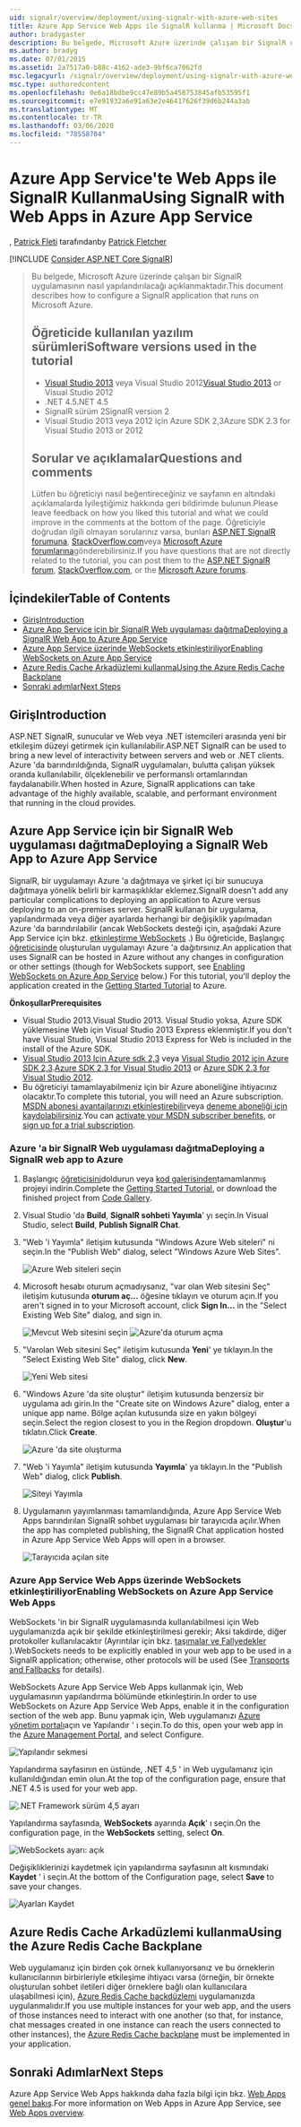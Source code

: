 ```yaml
---
uid: signalr/overview/deployment/using-signalr-with-azure-web-sites
title: Azure App Service Web Apps ile SignalR kullanma | Microsoft Docs
author: bradygaster
description: Bu belgede, Microsoft Azure üzerinde çalışan bir SignalR uygulamasının nasıl yapılandırılacağı açıklanmaktadır. Öğreticide kullanılan yazılım sürümleri Visual Studio 2013 veya VIS...
ms.author: bradyg
ms.date: 07/01/2015
ms.assetid: 2a7517a0-b88c-4162-ade3-9bf6ca7062fd
msc.legacyurl: /signalr/overview/deployment/using-signalr-with-azure-web-sites
msc.type: authoredcontent
ms.openlocfilehash: 0e6a18bdbe9cc47e89b5a458753845afb53595f1
ms.sourcegitcommit: e7e91932a6e91a63e2e46417626f39d6b244a3ab
ms.translationtype: MT
ms.contentlocale: tr-TR
ms.lasthandoff: 03/06/2020
ms.locfileid: "78558704"
---
```

# <a name="using-signalr-with-web-apps-in-azure-app-service"></a><span data-ttu-id="91291-104">Azure App Service'te Web Apps ile SignalR Kullanma</span><span class="sxs-lookup"><span data-stu-id="91291-104">Using SignalR with Web Apps in Azure App Service</span></span>

<span data-ttu-id="91291-105">, [Patrick Fleti](https://github.com/pfletcher) tarafından</span><span class="sxs-lookup"><span data-stu-id="91291-105">by [Patrick Fletcher](https://github.com/pfletcher)</span></span>

[!INCLUDE [Consider ASP.NET Core SignalR](~/includes/signalr/signalr-version-disambiguation.md)]

> <span data-ttu-id="91291-106">Bu belgede, Microsoft Azure üzerinde çalışan bir SignalR uygulamasının nasıl yapılandırılacağı açıklanmaktadır.</span><span class="sxs-lookup"><span data-stu-id="91291-106">This document describes how to configure a SignalR application that runs on Microsoft Azure.</span></span>
>
> ## <a name="software-versions-used-in-the-tutorial"></a><span data-ttu-id="91291-107">Öğreticide kullanılan yazılım sürümleri</span><span class="sxs-lookup"><span data-stu-id="91291-107">Software versions used in the tutorial</span></span>
>
>
> - <span data-ttu-id="91291-108">[Visual Studio 2013](https://my.visualstudio.com/Downloads?q=visual%20studio%202013) veya Visual Studio 2012</span><span class="sxs-lookup"><span data-stu-id="91291-108">[Visual Studio 2013](https://my.visualstudio.com/Downloads?q=visual%20studio%202013) or Visual Studio 2012</span></span>
> - <span data-ttu-id="91291-109">.NET 4.5</span><span class="sxs-lookup"><span data-stu-id="91291-109">.NET 4.5</span></span>
> - <span data-ttu-id="91291-110">SignalR sürüm 2</span><span class="sxs-lookup"><span data-stu-id="91291-110">SignalR version 2</span></span>
> - <span data-ttu-id="91291-111">Visual Studio 2013 veya 2012 için Azure SDK 2,3</span><span class="sxs-lookup"><span data-stu-id="91291-111">Azure SDK 2.3 for Visual Studio 2013 or 2012</span></span>
>
>
>
> ## <a name="questions-and-comments"></a><span data-ttu-id="91291-112">Sorular ve açıklamalar</span><span class="sxs-lookup"><span data-stu-id="91291-112">Questions and comments</span></span>
>
> <span data-ttu-id="91291-113">Lütfen bu öğreticiyi nasıl beğentireceğiniz ve sayfanın en altındaki açıklamalarda İyileştiğimiz hakkında geri bildirimde bulunun.</span><span class="sxs-lookup"><span data-stu-id="91291-113">Please leave feedback on how you liked this tutorial and what we could improve in the comments at the bottom of the page.</span></span> <span data-ttu-id="91291-114">Öğreticiyle doğrudan ilgili olmayan sorularınız varsa, bunları [ASP.NET SignalR forumuna](https://forums.asp.net/1254.aspx/1?ASP+NET+SignalR), [StackOverflow.com](http://stackoverflow.com/)veya [Microsoft Azure forumlarına](https://social.msdn.microsoft.com/Forums/windowsazure/home?category=windowsazureplatform)gönderebilirsiniz.</span><span class="sxs-lookup"><span data-stu-id="91291-114">If you have questions that are not directly related to the tutorial, you can post them to the [ASP.NET SignalR forum](https://forums.asp.net/1254.aspx/1?ASP+NET+SignalR), [StackOverflow.com](http://stackoverflow.com/), or the [Microsoft Azure forums](https://social.msdn.microsoft.com/Forums/windowsazure/home?category=windowsazureplatform).</span></span>

## <a name="table-of-contents"></a><span data-ttu-id="91291-115">İçindekiler</span><span class="sxs-lookup"><span data-stu-id="91291-115">Table of Contents</span></span>

- [<span data-ttu-id="91291-116">Giriş</span><span class="sxs-lookup"><span data-stu-id="91291-116">Introduction</span></span>](#introduction)
- [<span data-ttu-id="91291-117">Azure App Service için bir SignalR Web uygulaması dağıtma</span><span class="sxs-lookup"><span data-stu-id="91291-117">Deploying a SignalR Web App to Azure App Service</span></span>](#deploying)
- [<span data-ttu-id="91291-118">Azure App Service üzerinde WebSockets etkinleştiriliyor</span><span class="sxs-lookup"><span data-stu-id="91291-118">Enabling WebSockets on Azure App Service</span></span>](#websocket)
- [<span data-ttu-id="91291-119">Azure Redis Cache Arkadüzlemi kullanma</span><span class="sxs-lookup"><span data-stu-id="91291-119">Using the Azure Redis Cache Backplane</span></span>](#backplane)
- [<span data-ttu-id="91291-120">Sonraki adımlar</span><span class="sxs-lookup"><span data-stu-id="91291-120">Next Steps</span></span>](#nextsteps)

<a id="introduction"></a>
## <a name="introduction"></a><span data-ttu-id="91291-121">Giriş</span><span class="sxs-lookup"><span data-stu-id="91291-121">Introduction</span></span>

<span data-ttu-id="91291-122">ASP.NET SignalR, sunucular ve Web veya .NET istemcileri arasında yeni bir etkileşim düzeyi getirmek için kullanılabilir.</span><span class="sxs-lookup"><span data-stu-id="91291-122">ASP.NET SignalR can be used to bring a new level of interactivity between servers and web or .NET clients.</span></span> <span data-ttu-id="91291-123">Azure 'da barındırıldığında, SignalR uygulamaları, bulutta çalışan yüksek oranda kullanılabilir, ölçeklenebilir ve performanslı ortamlarından faydalanabilir.</span><span class="sxs-lookup"><span data-stu-id="91291-123">When hosted in Azure, SignalR applications can take advantage of the highly available, scalable, and performant environment that running in the cloud provides.</span></span>

<a id="deploying"></a>
## <a name="deploying-a-signalr-web-app-to-azure-app-service"></a><span data-ttu-id="91291-124">Azure App Service için bir SignalR Web uygulaması dağıtma</span><span class="sxs-lookup"><span data-stu-id="91291-124">Deploying a SignalR Web App to Azure App Service</span></span>

<span data-ttu-id="91291-125">SignalR, bir uygulamayı Azure 'a dağıtmaya ve şirket içi bir sunucuya dağıtmaya yönelik belirli bir karmaşıklıklar eklemez.</span><span class="sxs-lookup"><span data-stu-id="91291-125">SignalR doesn't add any particular complications to deploying an application to Azure versus deploying to an on-premises server.</span></span> <span data-ttu-id="91291-126">SignalR kullanan bir uygulama, yapılandırmada veya diğer ayarlarda herhangi bir değişiklik yapılmadan Azure 'da barındırılabilir (ancak WebSockets desteği için, aşağıdaki Azure App Service için bkz. [etkinleştirme WebSockets](#websocket) .) Bu öğreticide, Başlangıç [öğreticisinde](../getting-started/tutorial-getting-started-with-signalr.md) oluşturulan uygulamayı Azure 'a dağıtırsınız.</span><span class="sxs-lookup"><span data-stu-id="91291-126">An application that uses SignalR can be hosted in Azure without any changes in configuration or other settings (though for WebSockets support, see [Enabling WebSockets on Azure App Service](#websocket) below.) For this tutorial, you'll deploy the application created in the [Getting Started Tutorial](../getting-started/tutorial-getting-started-with-signalr.md) to Azure.</span></span>

<span data-ttu-id="91291-127">**Önkoşullar**</span><span class="sxs-lookup"><span data-stu-id="91291-127">**Prerequisites**</span></span>

- <span data-ttu-id="91291-128">Visual Studio 2013.</span><span class="sxs-lookup"><span data-stu-id="91291-128">Visual Studio 2013.</span></span> <span data-ttu-id="91291-129">Visual Studio yoksa, Azure SDK yüklemesine Web için Visual Studio 2013 Express eklenmiştir.</span><span class="sxs-lookup"><span data-stu-id="91291-129">If you don't have Visual Studio, Visual Studio 2013 Express for Web is included in the install of the Azure SDK.</span></span>
- <span data-ttu-id="91291-130">[Visual Studio 2013 Için Azure sdk 2,3](https://go.microsoft.com/fwlink/?linkid=324322&clcid=0x409) veya [Visual Studio 2012 için Azure SDK 2,3](https://go.microsoft.com/fwlink/p/?linkid=323511).</span><span class="sxs-lookup"><span data-stu-id="91291-130">[Azure SDK 2.3 for Visual Studio 2013](https://go.microsoft.com/fwlink/?linkid=324322&clcid=0x409) or [Azure SDK 2.3 for Visual Studio 2012](https://go.microsoft.com/fwlink/p/?linkid=323511).</span></span>
- <span data-ttu-id="91291-131">Bu öğreticiyi tamamlayabilmeniz için bir Azure aboneliğine ihtiyacınız olacaktır.</span><span class="sxs-lookup"><span data-stu-id="91291-131">To complete this tutorial, you will need an Azure subscription.</span></span> <span data-ttu-id="91291-132">[MSDN abonesi avantajlarınızı etkinleştirebilir](https://azure.microsoft.com/pricing/member-offers/msdn-benefits-details/)veya [deneme aboneliği için kaydolabilirsiniz](https://azure.microsoft.com/pricing/free-trial/).</span><span class="sxs-lookup"><span data-stu-id="91291-132">You can [activate your MSDN subscriber benefits](https://azure.microsoft.com/pricing/member-offers/msdn-benefits-details/), or [sign up for a trial subscription](https://azure.microsoft.com/pricing/free-trial/).</span></span>

### <a name="deploying-a-signalr-web-app-to-azure"></a><span data-ttu-id="91291-133">Azure 'a bir SignalR Web uygulaması dağıtma</span><span class="sxs-lookup"><span data-stu-id="91291-133">Deploying a SignalR web app to Azure</span></span>

1. <span data-ttu-id="91291-134">Başlangıç [öğreticisini](../getting-started/tutorial-getting-started-with-signalr.md)doldurun veya [kod galerisinden](https://code.msdn.microsoft.com/SignalR-Getting-Started-b9d18aa9)tamamlanmış projeyi indirin.</span><span class="sxs-lookup"><span data-stu-id="91291-134">Complete the [Getting Started Tutorial](../getting-started/tutorial-getting-started-with-signalr.md), or download the finished project from [Code Gallery](https://code.msdn.microsoft.com/SignalR-Getting-Started-b9d18aa9).</span></span>
2. <span data-ttu-id="91291-135">Visual Studio 'da **Build**, **SignalR sohbeti Yayımla**' yı seçin.</span><span class="sxs-lookup"><span data-stu-id="91291-135">In Visual Studio, select **Build**, **Publish SignalR Chat**.</span></span>
3. <span data-ttu-id="91291-136">"Web 'i Yayımla" iletişim kutusunda "Windows Azure Web siteleri" ni seçin.</span><span class="sxs-lookup"><span data-stu-id="91291-136">In the "Publish Web" dialog, select "Windows Azure Web Sites".</span></span>

    ![Azure Web siteleri seçin](using-signalr-with-azure-web-sites/_static/image1.png)
4. <span data-ttu-id="91291-138">Microsoft hesabı oturum açmadıysanız, "var olan Web sitesini Seç" iletişim kutusunda **oturum aç...** öğesine tıklayın ve oturum açın.</span><span class="sxs-lookup"><span data-stu-id="91291-138">If you aren't signed in to your Microsoft account, click **Sign In...** in the "Select Existing Web Site" dialog, and sign in.</span></span>

    ![Mevcut Web sitesini seçin](using-signalr-with-azure-web-sites/_static/image2.png)    ![Azure'da oturum açma](using-signalr-with-azure-web-sites/_static/image3.png)
5. <span data-ttu-id="91291-141">"Varolan Web sitesini Seç" iletişim kutusunda **Yeni**' ye tıklayın.</span><span class="sxs-lookup"><span data-stu-id="91291-141">In the "Select Existing Web Site" dialog, click **New**.</span></span>

    ![Yeni Web sitesi](using-signalr-with-azure-web-sites/_static/image4.png)
6. <span data-ttu-id="91291-143">"Windows Azure 'da site oluştur" iletişim kutusunda benzersiz bir uygulama adı girin.</span><span class="sxs-lookup"><span data-stu-id="91291-143">In the "Create site on Windows Azure" dialog, enter a unique app name.</span></span> <span data-ttu-id="91291-144">Bölge açılan kutusunda size en yakın bölgeyi seçin.</span><span class="sxs-lookup"><span data-stu-id="91291-144">Select the region closest to you in the Region dropdown.</span></span> <span data-ttu-id="91291-145">**Oluştur**'u tıklatın.</span><span class="sxs-lookup"><span data-stu-id="91291-145">Click **Create**.</span></span>

    ![Azure 'da site oluşturma](using-signalr-with-azure-web-sites/_static/image5.png)
7. <span data-ttu-id="91291-147">"Web 'i Yayımla" iletişim kutusunda **Yayımla**' ya tıklayın.</span><span class="sxs-lookup"><span data-stu-id="91291-147">In the "Publish Web" dialog, click **Publish**.</span></span>

    ![Siteyi Yayımla](using-signalr-with-azure-web-sites/_static/image6.png)
8. <span data-ttu-id="91291-149">Uygulamanın yayımlanması tamamlandığında, Azure App Service Web Apps barındırılan SignalR sohbet uygulaması bir tarayıcıda açılır.</span><span class="sxs-lookup"><span data-stu-id="91291-149">When the app has completed publishing, the SignalR Chat application hosted in Azure App Service Web Apps will open in a browser.</span></span>

    ![Tarayıcıda açılan site](using-signalr-with-azure-web-sites/_static/image7.png)

<a id="websocket"></a>
### <a name="enabling-websockets-on-azure-app-service-web-apps"></a><span data-ttu-id="91291-151">Azure App Service Web Apps üzerinde WebSockets etkinleştiriliyor</span><span class="sxs-lookup"><span data-stu-id="91291-151">Enabling WebSockets on Azure App Service Web Apps</span></span>

<span data-ttu-id="91291-152">WebSockets 'in bir SignalR uygulamasında kullanılabilmesi için Web uygulamanızda açık bir şekilde etkinleştirilmesi gerekir; Aksi takdirde, diğer protokoller kullanılacaktır (Ayrıntılar için bkz. [taşımalar ve Fallyedekler](../getting-started/introduction-to-signalr.md#transports) ).</span><span class="sxs-lookup"><span data-stu-id="91291-152">WebSockets needs to be explicitly enabled in your web app to be used in a SignalR application; otherwise, other protocols will be used (See [Transports and Fallbacks](../getting-started/introduction-to-signalr.md#transports) for details).</span></span>

<span data-ttu-id="91291-153">WebSockets Azure App Service Web Apps kullanmak için, Web uygulamasının yapılandırma bölümünde etkinleştirin.</span><span class="sxs-lookup"><span data-stu-id="91291-153">In order to use WebSockets on Azure App Service Web Apps, enable it in the configuration section of the web app.</span></span> <span data-ttu-id="91291-154">Bunu yapmak için, Web uygulamanızı [Azure yönetim portalı](https://manage.windowsazure.com/)açın ve Yapılandır ' ı seçin.</span><span class="sxs-lookup"><span data-stu-id="91291-154">To do this, open your web app in the [Azure Management Portal](https://manage.windowsazure.com/), and select Configure.</span></span>

![Yapılandır sekmesi](using-signalr-with-azure-web-sites/_static/image8.png)

<span data-ttu-id="91291-156">Yapılandırma sayfasının en üstünde, .NET 4,5 ' in Web uygulamanız için kullanıldığından emin olun.</span><span class="sxs-lookup"><span data-stu-id="91291-156">At the top of the configuration page, ensure that .NET 4.5 is used for your web app.</span></span>

![.NET Framework sürüm 4,5 ayarı](using-signalr-with-azure-web-sites/_static/image9.png)

<span data-ttu-id="91291-158">Yapılandırma sayfasında, **WebSockets** ayarında **Açık**' ı seçin.</span><span class="sxs-lookup"><span data-stu-id="91291-158">On the configuration page, in the **WebSockets** setting, select **On**.</span></span>

![WebSockets ayarı: açık](using-signalr-with-azure-web-sites/_static/image10.png)

<span data-ttu-id="91291-160">Değişikliklerinizi kaydetmek için yapılandırma sayfasının alt kısmındaki **Kaydet** ' i seçin.</span><span class="sxs-lookup"><span data-stu-id="91291-160">At the bottom of the Configuration page, select **Save** to save your changes.</span></span>

![Ayarları Kaydet](using-signalr-with-azure-web-sites/_static/image11.png)

<a id="backplane"></a>
## <a name="using-the-azure-redis-cache-backplane"></a><span data-ttu-id="91291-162">Azure Redis Cache Arkadüzlemi kullanma</span><span class="sxs-lookup"><span data-stu-id="91291-162">Using the Azure Redis Cache Backplane</span></span>

<span data-ttu-id="91291-163">Web uygulamanız için birden çok örnek kullanıyorsanız ve bu örneklerin kullanıcılarının birbirleriyle etkileşime ihtiyacı varsa (örneğin, bir örnekte oluşturulan sohbet iletileri diğer örneklere bağlı olan kullanıcılara ulaşabilmesi için), [Azure Redis Cache backdüzlemi](../performance/scaleout-with-redis.md) uygulamanızda uygulanmalıdır.</span><span class="sxs-lookup"><span data-stu-id="91291-163">If you use multiple instances for your web app, and the users of those instances need to interact with one another (so that, for instance, chat messages created in one instance can reach the users connected to other instances), the [Azure Redis Cache backplane](../performance/scaleout-with-redis.md) must be implemented in your application.</span></span>

<a id="nextsteps"></a>
## <a name="next-steps"></a><span data-ttu-id="91291-164">Sonraki Adımlar</span><span class="sxs-lookup"><span data-stu-id="91291-164">Next Steps</span></span>

<span data-ttu-id="91291-165">Azure App Service Web Apps hakkında daha fazla bilgi için bkz. [Web Apps genel bakış](https://azure.microsoft.com/documentation/articles/app-service-web-overview/).</span><span class="sxs-lookup"><span data-stu-id="91291-165">For more information on Web Apps in Azure App Service, see [Web Apps overview](https://azure.microsoft.com/documentation/articles/app-service-web-overview/).</span></span>
